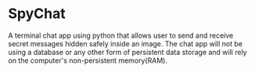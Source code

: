 # SpyChat

A terminal chat app using python that allows user to send and receive secret messages hidden safely inside an image. The chat app will not be using a database or any other form of persistent data storage and will rely on the computer's non-persistent memory(RAM).
